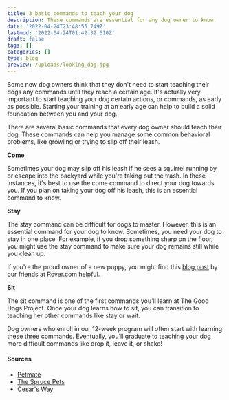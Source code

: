 ```yaml
---
title: 3 basic commands to teach your dog
description: These commands are essential for any dog owner to know.
date: '2022-04-24T23:48:55.749Z'
lastmod: '2022-04-24T01:42:32.610Z'
draft: false
tags: []
categories: []
type: blog
preview: /uploads/looking_dog.jpg
---
```


[//]: <> (One possible issue: add pictures of each command to this blog?)

Some new dog owners think that they don't need to start teaching their dogs any commands until they reach a certain age. It's actually very important to start teaching your dog certain actions, or commands, as early as possible. Starting your training at an early age can help to build a solid foundation between you and your dog. 

There are several basic commands that every dog owner should teach their dog. These commands can help you manage some common behavioral problems, like growling or trying to slip off their leash. 

**Come**

Sometimes your dog may slip off his leash if he sees a squirrel running by or escape into the backyard while you're taking out the trash. In these instances, it's best to use the come command to direct your dog towards you. If you plan on taking your dog off his leash, this is an essential command to know. 

**Stay**

The stay command can be difficult for dogs to master. However, this is an essential command for your dog to know. Sometimes, you need your dog to stay in one place. For example, if you drop something sharp on the floor, you might use the stay command to make sure your dog remains still while you clean up. 

If you're the proud owner of a new puppy, you might find this [blog post](https://www.rover.com/blog/train-puppy-stay/) by our friends at Rover.com helpful.

**Sit**

The sit command is one of the first commands you'll learn at The Good Dogs Project. Once your dog learns how to sit, you can transition to teaching her other commands like stay or wait. 

Dog owners who enroll in our 12-week program will often start with learning these three commands. Eventually, you'll graduate to teaching your dog more difficult commands like drop it, leave it, or shake!

#### Sources
* [Petmate](https://www.petmate.com/10-basic-commands-to-teach-your-dog/article/a90090)
* [The Spruce Pets](https://www.thesprucepets.com/basic-dog-training-commands-1117311)
* [Cesar's Way](https://www.cesarsway.com/5-essential-commands-you-can-teach-your-dog/)